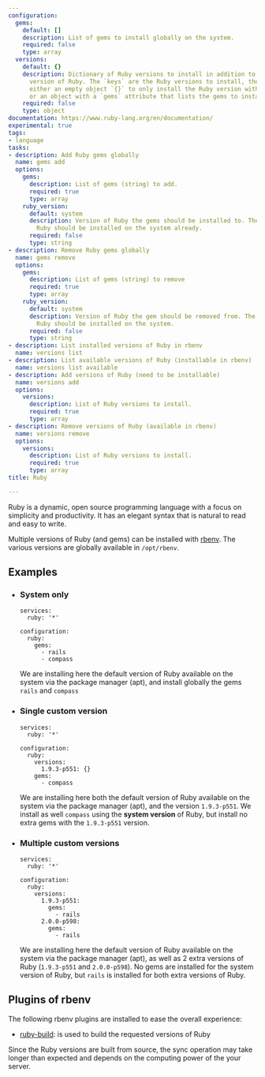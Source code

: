 ```yaml
---
configuration:
  gems:
    default: []
    description: List of gems to install globally on the system.
    required: false
    type: array
  versions:
    default: {}
    description: Dictionary of Ruby versions to install in addition to the system
      version of Ruby. The `keys` are the Ruby versions to install, the `values` are
      either an empty object `{}` to only install the Ruby version without extra gems,
      or an object with a `gems` attribute that lists the gems to install.
    required: false
    type: object
documentation: https://www.ruby-lang.org/en/documentation/
experimental: true
tags:
- language
tasks:
- description: Add Ruby gems globally
  name: gems add
  options:
    gems:
      description: List of gems (string) to add.
      required: true
      type: array
    ruby_version:
      default: system
      description: Version of Ruby the gems should be installed to. The version of
        Ruby should be installed on the system already.
      required: false
      type: string
- description: Remove Ruby gems globally
  name: gems remove
  options:
    gems:
      description: List of gems (string) to remove
      required: true
      type: array
    ruby_version:
      default: system
      description: Version of Ruby the gem should be removed from. The version of
        Ruby should be installed on the system.
      required: false
      type: string
- description: List installed versions of Ruby in rbenv
  name: versions list
- description: List available versions of Ruby (installable in rbenv)
  name: versions list available
- description: Add versions of Ruby (need to be installable)
  name: versions add
  options:
    versions:
      description: List of Ruby versions to install.
      required: true
      type: array
- description: Remove versions of Ruby (available in rbenv)
  name: versions remove
  options:
    versions:
      description: List of Ruby versions to install.
      required: true
      type: array
title: Ruby

---
```

Ruby is a dynamic, open source programming language with a focus on simplicity and productivity. It has an elegant syntax that is natural to read and easy to write.

Multiple versions of Ruby (and gems) can be installed with [rbenv](https://github.com/sstephenson/rbenv#groom-your-apps-ruby-environment-with-rbenv). The various versions are globally available in `/opt/rbenv`.


## Examples

* ### System only

  ```example
  services:
    ruby: '*'

  configuration:
    ruby:
      gems:
        - rails
        - compass
  ```

  We are installing here the default version of Ruby available on the system via the package manager (apt), and install globally the gems `rails` and `compass`

* ### Single custom version

  ```example
  services:
    ruby: '*'

  configuration:
    ruby:
      versions:
        1.9.3-p551: {}
      gems:
        - compass
  ```

  We are installing here both the default version of Ruby available on the system via the package manager (apt), and the version `1.9.3-p551`. We install as well `compass` using the **system version** of Ruby, but install no extra gems with the `1.9.3-p551` version.

* ### Multiple custom versions

  ```example
  services:
    ruby: '*'

  configuration:
    ruby:
      versions:
        1.9.3-p551:
          gems:
            - rails
        2.0.0-p598:
          gems:
            - rails
  ```

  We are installing here the default version of Ruby available on the system via the package manager (apt), as well as 2 extra versions of Ruby (`1.9.3-p551` and `2.0.0-p598`). No gems are installed for the system version of Ruby, but `rails` is installed for both extra versions of Ruby.

## Plugins of rbenv

The following rbenv plugins are installed to ease the overall experience:
- [ruby-build](https://github.com/sstephenson/ruby-build#readme): is used to build the requested versions of Ruby

Since the Ruby versions are built from source, the sync operation may take longer than expected and depends on the computing power of the your server.
